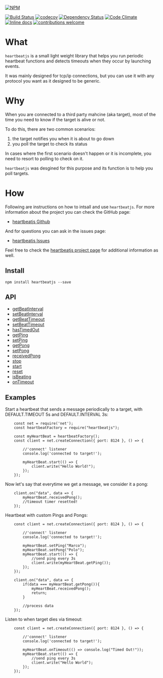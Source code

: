 [![NPM](https://nodei.co/npm/heartbeatjs.png?downloads=true&downloadRank=true&stars=true)](https://nodei.co/npm/obj-watcher/)

[![Build Status](https://travis-ci.org/Fl4m3Ph03n1x/heartbeatjs.svg?branch=master)](https://travis-ci.org/Fl4m3Ph03n1x/heartbeatjs)
[![codecov](https://codecov.io/gh/Fl4m3Ph03n1x/heartbeatjs/branch/master/graph/badge.svg)](https://codecov.io/gh/Fl4m3Ph03n1x/heartbeatjs)
[![Dependency Status](https://www.versioneye.com/user/projects/5953ac7d6725bd004becfd23/badge.svg)](https://www.versioneye.com/user/projects/5953ac7d6725bd004becfd23)
[![Code Climate](https://codeclimate.com/github/Fl4m3Ph03n1x/heartbeatjs/badges/gpa.svg)](https://codeclimate.com/github/Fl4m3Ph03n1x/heartbeatjs)
[![Inline docs](http://inch-ci.org/github/Fl4m3Ph03n1x/heartbeatjs.svg?branch=master)](http://inch-ci.org/github/Fl4m3Ph03n1x/heartbeatjs)
[![contributions welcome](https://img.shields.io/badge/contributions-welcome-brightgreen.svg?style=flat)](https://github.com/dwyl/esta/issues)

#   What

`heartbeatjs` is a small light weight library that helps you run periodic
heartbeat functions and detects timeouts when they occur by launching events.

It was mainly designed for tcp/ip connections, but you can use it with any
protocol you want as it designed to be generic.

#   Why

When you are connected to a third party mahcine (aka target), most of the time
you need to know if the target is alive or not.

To do this, there are two common scenarios:

 1. the target notifies you when it is about to go down
 2. you poll the target to check its status

In cases where the first scenario doesn't happen or it is incomplete, you need
to resort to polling to check on it.

`heartbeatjs` was desgined for this purpose and its function is to help you poll
targets.

#   How

Following are instructions on how to intsall and use `heartbeatjs`. For more
information about the project you can check the GitHub page:

 - [heartbeatjs Github](https://github.com/Fl4m3Ph03n1x/heartbeatjs)

And for questions you can ask in the issues page:

 - [heartbeatjs Issues](https://github.com/Fl4m3Ph03n1x/heartbeatjs/issues)

Feel free to check the [heartbeatjs project page](https://fl4m3ph03n1x.github.io/heartbeatjs/index.html)
for additional information as well.

## Install

    npm install heartbeatjs --save

## API

 - <a href="https://fl4m3ph03n1x.github.io/heartbeatjs/module-heartBeat.html#~getBeatInterval__anchor">getBeatInterval</a>
 - <a href="https://fl4m3ph03n1x.github.io/heartbeatjs/module-heartBeat.html#~setBeatInterval__anchor">setBeatInterval</a>
 - <a href="https://fl4m3ph03n1x.github.io/heartbeatjs/module-heartBeat.html#~getBeatTimeout__anchor">getBeatTimeout</a>
 - <a href="https://fl4m3ph03n1x.github.io/heartbeatjs/module-heartBeat.html#~setBeatTimeout__anchor">setBeatTimeout</a>
 - <a href="https://fl4m3ph03n1x.github.io/heartbeatjs/module-heartBeat.html#~hasTimedOut__anchor">hasTimedOut</a>
 - <a href="https://fl4m3ph03n1x.github.io/heartbeatjs/module-heartBeat.html#~getPing__anchor">getPing</a>
 - <a href="https://fl4m3ph03n1x.github.io/heartbeatjs/module-heartBeat.html#~setPing__anchor">setPing</a>
 - <a href="https://fl4m3ph03n1x.github.io/heartbeatjs/module-heartBeat.html#~getPong__anchor">getPong</a>
 - <a href="https://fl4m3ph03n1x.github.io/heartbeatjs/module-heartBeat.html#~setPong__anchor">setPong</a>
 - <a href="https://fl4m3ph03n1x.github.io/heartbeatjs/module-heartBeat.html#~receivedPong__anchor">receivedPong</a>
 - <a href="https://fl4m3ph03n1x.github.io/heartbeatjs/module-heartBeat.html#~stop__anchor">stop</a>
 - <a href="https://fl4m3ph03n1x.github.io/heartbeatjs/module-heartBeat.html#~start__anchor">start</a>
 - <a href="https://fl4m3ph03n1x.github.io/heartbeatjs/module-heartBeat.html#~reset__anchor">reset</a>
 - <a href="https://fl4m3ph03n1x.github.io/heartbeatjs/module-heartBeat.html#~isBeating__anchor">isBeating</a>
 - <a href="https://fl4m3ph03n1x.github.io/heartbeatjs/module-heartBeat.html#~onTimeout__anchor">onTimeout</a>

##  Examples

Start a heartbeat that sends a message periodically to a target, with
DEFAULT.TIMEOUT 5s and DEFAULT.INTERVAL 3s:

        const net = require('net');
        const heartbeatFactory = require("heartbeatjs");

        const myHeartBeat = heartbeatFactory();
        const client = net.createConnection({ port: 8124 }, () => {

            //'connect' listener
            console.log('connected to target!');

            myHeartBeat.start(() => {
                client.write("Hello World!");    
            });
        });


Now let's say that everytime we get a message, we consider it a pong:

        client.on("data", data => {
            myHeartBeat.receivedPong();
            //timeout timer resetted!
        });

Heartbeat with custom Pings and Pongs:

        const client = net.createConnection({ port: 8124 }, () => {

            //'connect' listener
            console.log('connected to target!');

            myHeartBeat.setPing("Marco");
            myHeartBeat.setPong("Polo");
            myHeartBeat.start(() => {
                //send ping every 3s
                client.write(myHeartBeat.getPing());    
            });
        });

        client.on("data", data => {
            if(data === myHeartBeat.getPong()){
                myHeartBeat.receivedPong();
                return;
            }

            //process data                
        });

Listen to when target dies via timeout:

        const client = net.createConnection({ port: 8124 }, () => {

            //'connect' listener
            console.log('connected to target!');

            myHeartBeat.onTimeout(() => console.log("Timed Out!"));
            myHeartBeat.start(() => {
                //send ping every 3s
                client.write("Hello World");    
            });
        });
